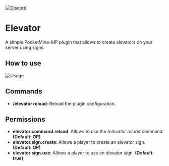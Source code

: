 [![Discord](https://img.shields.io/discord/620519017148579841.svg?label=&logo=discord&logoColor=ffffff&color=7389D8&labelColor=6A7EC2)](https://discord.gg/eAePyeb)

# Elevator
A simple PocketMine-MP plugin that allows to create elevators on your server using signs.

## How to use
![Usage](https://github.com/matcracker/ImageContainer/blob/master/Elevator/Elevator_Usage.gif)

## Commands
- **/elevator reload**: Reload the plugin configuration.

## Permissions
- **elevator.command.reload**: Allows to use the _/elevator reload_ command. **(Default: OP)**
- **elevator.sign.create**: Allows a player to create an elevator sign. **(Default: OP)**
- **elevator.sign.use**: Allows a player to use an elevator sign. **(Default: true)**

